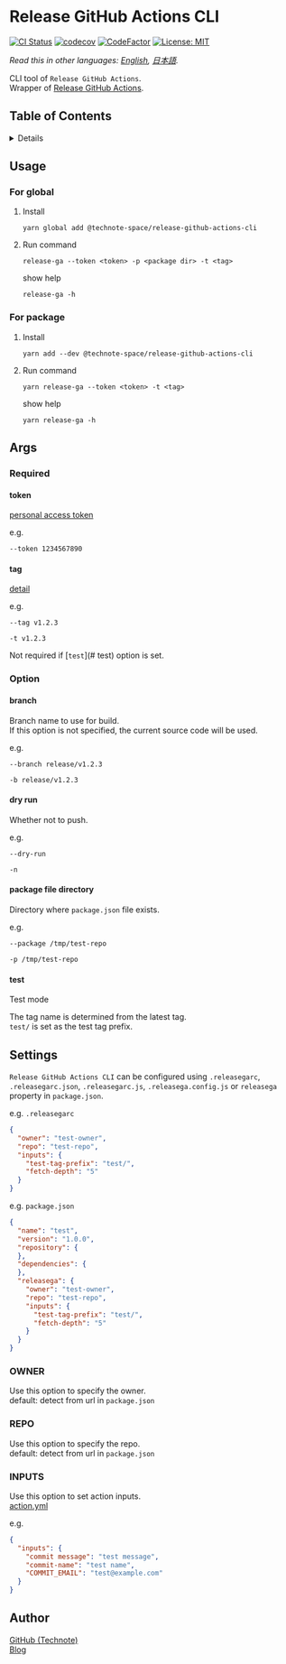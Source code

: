 # Release GitHub Actions CLI

[![CI Status](https://github.com/technote-space/release-github-actions-cli/workflows/CI/badge.svg)](https://github.com/technote-space/release-github-actions-cli/actions)
[![codecov](https://codecov.io/gh/technote-space/release-github-actions-cli/branch/master/graph/badge.svg)](https://codecov.io/gh/technote-space/release-github-actions-cli)
[![CodeFactor](https://www.codefactor.io/repository/github/technote-space/release-github-actions-cli/badge)](https://www.codefactor.io/repository/github/technote-space/release-github-actions-cli)
[![License: MIT](https://img.shields.io/badge/License-MIT-blue.svg)](https://github.com/technote-space/release-github-actions-cli/blob/master/LICENSE)

*Read this in other languages: [English](README.md), [日本語](README.ja.md).*

CLI tool of `Release GitHub Actions`.  
Wrapper of [Release GitHub Actions](https://github.com/technote-space/release-github-actions).

## Table of Contents

<!-- START doctoc generated TOC please keep comment here to allow auto update -->
<!-- DON'T EDIT THIS SECTION, INSTEAD RE-RUN doctoc TO UPDATE -->
<details>
<summary>Details</summary>

- [Usage](#usage)
  - [For global](#for-global)
  - [For package](#for-package)
- [Args](#args)
  - [Required](#required)
  - [Option](#option)
- [Settings](#settings)
  - [OWNER](#owner)
  - [REPO](#repo)
  - [INPUTS](#inputs)
- [Author](#author)

</details>
<!-- END doctoc generated TOC please keep comment here to allow auto update -->

## Usage
### For global
1. Install
    ```shell script
    yarn global add @technote-space/release-github-actions-cli
    ```
1. Run command
    ```shell script
    release-ga --token <token> -p <package dir> -t <tag>
    ```

    show help
    
    ```shell script
    release-ga -h
    ```
### For package
1. Install
    ```shell script
    yarn add --dev @technote-space/release-github-actions-cli
    ```
1. Run command
    ```shell script
    yarn release-ga --token <token> -t <tag>
    ```

    show help
    
    ```shell script
    yarn release-ga -h
    ```

## Args
### Required
#### token
[personal access token](https://help.github.com/en/github/authenticating-to-github/creating-a-personal-access-token-for-the-command-line)

e.g.
```
--token 1234567890
```

#### tag
[detail](https://github.com/technote-space/release-github-actions#condition)

e.g. 
```
--tag v1.2.3
```

```
-t v1.2.3
```

Not required if [`test`](# test) option is set.

### Option
#### branch
Branch name to use for build.   
If this option is not specified, the current source code will be used.

e.g.
```
--branch release/v1.2.3
```

```
-b release/v1.2.3
```

#### dry run
Whether not to push.

e.g.
```
--dry-run
```

```
-n
```

#### package file directory
Directory where `package.json` file exists.

e.g.
```
--package /tmp/test-repo
```

```
-p /tmp/test-repo
```

#### test
Test mode

The tag name is determined from the latest tag.  
`test/` is set as the test tag prefix.

## Settings
`Release GitHub Actions CLI` can be configured using `.releasegarc`, `.releasegarc.json`, `.releasegarc.js`, `.releasega.config.js` or `releasega` property in `package.json`.

e.g. `.releasegarc`
```json
{
  "owner": "test-owner",
  "repo": "test-repo",
  "inputs": {
    "test-tag-prefix": "test/",
    "fetch-depth": "5"
  }
}
```

e.g. `package.json`
```json
{
  "name": "test",
  "version": "1.0.0",
  "repository": {
  },
  "dependencies": {
  },
  "releasega": {
    "owner": "test-owner",
    "repo": "test-repo",
    "inputs": {
      "test-tag-prefix": "test/",
      "fetch-depth": "5"
    }
  }
}
```

### OWNER
Use this option to specify the owner.  
default: detect from url in `package.json`

### REPO
Use this option to specify the repo.  
default: detect from url in `package.json`

### INPUTS
Use this option to set action inputs.  
[action.yml](https://github.com/technote-space/release-github-actions/blob/master/action.yml)  

e.g.
```json
{
  "inputs": {
    "commit message": "test message",
    "commit-name": "test name",
    "COMMIT_EMAIL": "test@example.com"
  }
}
```

## Author
[GitHub (Technote)](https://github.com/technote-space)  
[Blog](https://technote.space)

